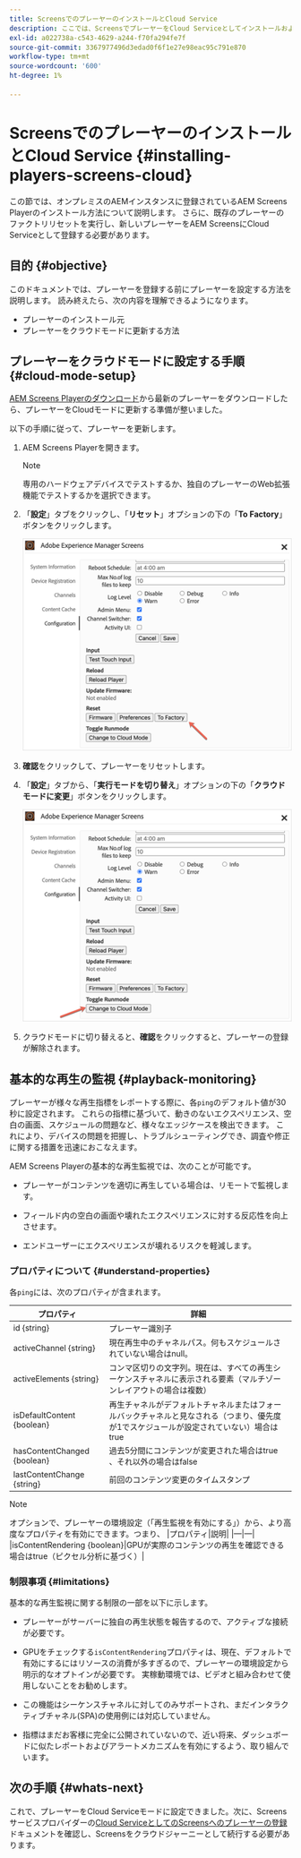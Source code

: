 ```yaml
---
title: ScreensでのプレーヤーのインストールとCloud Service
description: ここでは、ScreensでプレーヤーをCloud Serviceとしてインストールおよび設定する方法について説明します。
exl-id: a022738a-c543-4629-a244-f70fa294fe7f
source-git-commit: 3367977496d3edad0f6f1e27e98eac95c791e870
workflow-type: tm+mt
source-wordcount: '600'
ht-degree: 1%

---
```


# ScreensでのプレーヤーのインストールとCloud Service {#installing-players-screens-cloud}

この節では、オンプレミスのAEMインスタンスに登録されているAEM Screens Playerのインストール方法について説明します。 さらに、既存のプレーヤーのファクトリリセットを実行し、新しいプレーヤーをAEM ScreensにCloud Serviceとして登録する必要があります。

## 目的 {#objective}

このドキュメントでは、プレーヤーを登録する前にプレーヤーを設定する方法を説明します。 読み終えたら、次の内容を理解できるようになります。

* プレーヤーのインストール元
* プレーヤーをクラウドモードに更新する方法

## プレーヤーをクラウドモードに設定する手順 {#cloud-mode-setup}

[AEM Screens Playerのダウンロード](https://download.macromedia.com/screens/)から最新のプレーヤーをダウンロードしたら、プレーヤーをCloudモードに更新する準備が整いました。

以下の手順に従って、プレーヤーを更新します。

1. AEM Screens Playerを開きます。

   >[!NOTE]
   >専用のハードウェアデバイスでテストするか、独自のプレーヤーのWeb拡張機能でテストするかを選択できます。

1. 「**設定**」タブをクリックし、「**リセット**」オプションの下の「**To Factory**」ボタンをクリックします。

   ![画像](/help/screens-cloud/assets/player/installplayer-2.png)

1. **確認**&#x200B;をクリックして、プレーヤーをリセットします。

1. 「**設定**」タブから、「**実行モードを切り替え**」オプションの下の「**クラウドモードに変更**」ボタンをクリックします。

   ![画像](/help/screens-cloud/assets/player/installplayer-1.png)

1. クラウドモードに切り替えると、**確認**&#x200B;をクリックすると、プレーヤーの登録が解除されます。

## 基本的な再生の監視 {#playback-monitoring}

プレーヤーが様々な再生指標をレポートする際に、各`ping`のデフォルト値が30秒に設定されます。 これらの指標に基づいて、動きのないエクスペリエンス、空白の画面、スケジュールの問題など、様々なエッジケースを検出できます。 これにより、デバイスの問題を把握し、トラブルシューティングでき、調査や修正に関する措置を迅速におこなえます。

AEM Screens Playerの基本的な再生監視では、次のことが可能です。

* プレーヤーがコンテンツを適切に再生している場合は、リモートで監視します。

* フィールド内の空白の画面や壊れたエクスペリエンスに対する反応性を向上させます。

* エンドユーザーにエクスペリエンスが壊れるリスクを軽減します。

### プロパティについて {#understand-properties}

各`ping`には、次のプロパティが含まれます。

| プロパティ | 詳細 |
|---|---|
| id {string} | プレーヤー識別子 |
| activeChannel {string} | 現在再生中のチャネルパス。何もスケジュールされていない場合はnull。 |
| activeElements {string} | コンマ区切りの文字列。現在は、すべての再生シーケンスチャネルに表示される要素（マルチゾーンレイアウトの場合は複数） |
| isDefaultContent {boolean} | 再生チャネルがデフォルトチャネルまたはフォールバックチャネルと見なされる（つまり、優先度が1でスケジュールが設定されていない）場合はtrue |
| hasContentChanged {boolean} | 過去5分間にコンテンツが変更された場合はtrue 、それ以外の場合はfalse |
| lastContentChange {string} | 前回のコンテンツ変更のタイムスタンプ |

>[!NOTE]
>オプションで、プレーヤーの環境設定（「再生監視を有効にする」）から、より高度なプロパティを有効にできます。つまり、
>|プロパティ|説明|
>|—|—|
>|isContentRendering {boolean}|GPUが実際のコンテンツの再生を確認できる場合はtrue（ピクセル分析に基づく）|

### 制限事項 {#limitations}

基本的な再生監視に関する制限の一部を以下に示します。

* プレーヤーがサーバーに独自の再生状態を報告するので、アクティブな接続が必要です。

* GPUをチェックする`isContentRendering`プロパティは、現在、デフォルトで有効にするにはリソースの消費が多すぎるので、プレーヤーの環境設定から明示的なオプトインが必要です。 実稼動環境では、ビデオと組み合わせて使用しないことをお勧めします。

* この機能はシーケンスチャネルに対してのみサポートされ、まだインタラクティブチャネル(SPA)の使用例には対応していません。

* 指標はまだお客様に完全に公開されていないので、近い将来、ダッシュボードに似たレポートおよびアラートメカニズムを有効にするよう、取り組んでいます。

## 次の手順 {#whats-next}

これで、プレーヤーをCloud Serviceモードに設定できました。次に、Screensサービスプロバイダーの[Cloud ServiceとしてのScreensへのプレーヤーの登録](/help/screens-cloud/managing-players-registration/registering-players-screens-cloud.md)ドキュメントを確認し、Screensをクラウドジャーニーとして続行する必要があります。
